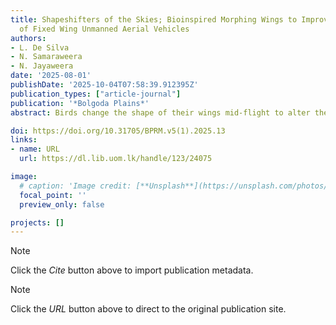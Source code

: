 ```yaml
---
title: Shapeshifters of the Skies; Bioinspired Morphing Wings to Improve Aerodynamics
  of Fixed Wing Unmanned Aerial Vehicles
authors:
- L. De Silva
- N. Samaraweera
- N. Jayaweera
date: '2025-08-01'
publishDate: '2025-10-04T07:58:39.912395Z'
publication_types: ["article-journal"]
publication: '*Bolgoda Plains*'
abstract: Birds change the shape of their wings mid-flight to alter their aerodynamic characteristics. Through such wing-morphing movements, they achieve impressive efficiency and agility. Inspired by these highly evolved biomechanics of bird wings, a seres of projects have been carried out to investigate methods of mimicking the morphing wings of birds and the changes in aerodynamic performance caused by such morphing movements. With a better understanding of the aerodynamic effects, morphing wings can be used to improve the aerodynamic performance of future Unmanned Aerial Vehicles.

doi: https://doi.org/10.31705/BPRM.v5(1).2025.13
links:
- name: URL
  url: https://dl.lib.uom.lk/handle/123/24075

image:
  # caption: 'Image credit: [**Unsplash**](https://unsplash.com/photos/pLCdAaMFLTE)'
  focal_point: ''
  preview_only: false

projects: []
---
```

> [!NOTE]
> Click the *Cite* button above to import publication metadata.

> [!NOTE]
> Click the *URL* button above to direct to the original publication site.


